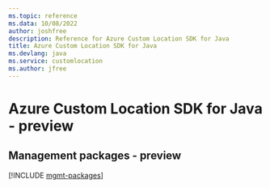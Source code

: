 ```yaml
---
ms.topic: reference
ms.data: 10/08/2022
author: joshfree
description: Reference for Azure Custom Location SDK for Java
title: Azure Custom Location SDK for Java
ms.devlang: java
ms.service: customlocation
ms.author: jfree
---
```

# Azure Custom Location SDK for Java - preview

## Management packages - preview
[!INCLUDE [mgmt-packages](custom-location-mgmt-index.md)]